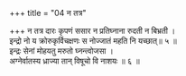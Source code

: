 +++
title = "04 न तत्र"

+++
न तत्र दारः कृपणं ससार न प्रतिघ्नाना रुदती न बिभ्रती ।  
इन्द्रो नो य क्रोरुकृर्विचक्षणः स नोज्जातं महति नि यच्छात्॥ ५ ॥  
इन्द्रः सेनां मोहयतु मरुतो घ्नन्त्वोजसा ।  
अग्नेर्वातस्य ध्राज्या तान् विषूचो वि नाशयः ॥ ६ ॥